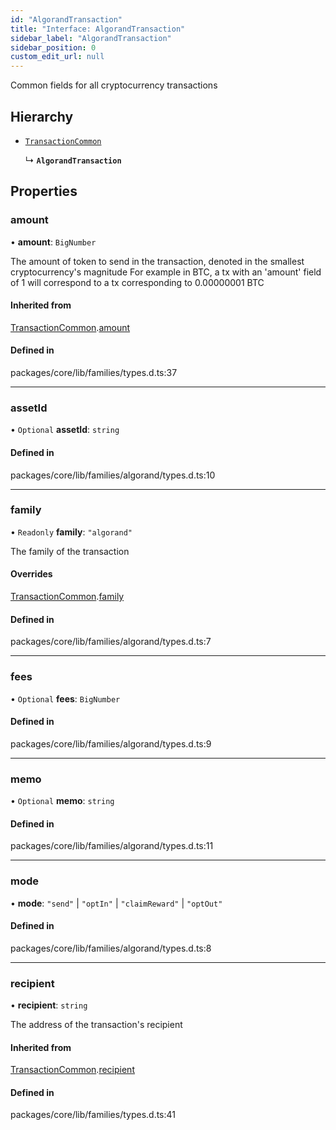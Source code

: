```yaml
---
id: "AlgorandTransaction"
title: "Interface: AlgorandTransaction"
sidebar_label: "AlgorandTransaction"
sidebar_position: 0
custom_edit_url: null
---
```


Common fields for all cryptocurrency transactions

## Hierarchy

- [`TransactionCommon`](TransactionCommon.md)

  ↳ **`AlgorandTransaction`**

## Properties

### amount

• **amount**: `BigNumber`

The amount of token to send in the transaction, denoted in the smallest cryptocurrency's magnitude
For example in BTC, a tx with an 'amount' field of 1 will correspond to a tx corresponding to 0.00000001 BTC

#### Inherited from

[TransactionCommon](TransactionCommon.md).[amount](TransactionCommon.md#amount)

#### Defined in

packages/core/lib/families/types.d.ts:37

___

### assetId

• `Optional` **assetId**: `string`

#### Defined in

packages/core/lib/families/algorand/types.d.ts:10

___

### family

• `Readonly` **family**: ``"algorand"``

The family of the transaction

#### Overrides

[TransactionCommon](TransactionCommon.md).[family](TransactionCommon.md#family)

#### Defined in

packages/core/lib/families/algorand/types.d.ts:7

___

### fees

• `Optional` **fees**: `BigNumber`

#### Defined in

packages/core/lib/families/algorand/types.d.ts:9

___

### memo

• `Optional` **memo**: `string`

#### Defined in

packages/core/lib/families/algorand/types.d.ts:11

___

### mode

• **mode**: ``"send"`` \| ``"optIn"`` \| ``"claimReward"`` \| ``"optOut"``

#### Defined in

packages/core/lib/families/algorand/types.d.ts:8

___

### recipient

• **recipient**: `string`

The address of the transaction's recipient

#### Inherited from

[TransactionCommon](TransactionCommon.md).[recipient](TransactionCommon.md#recipient)

#### Defined in

packages/core/lib/families/types.d.ts:41

